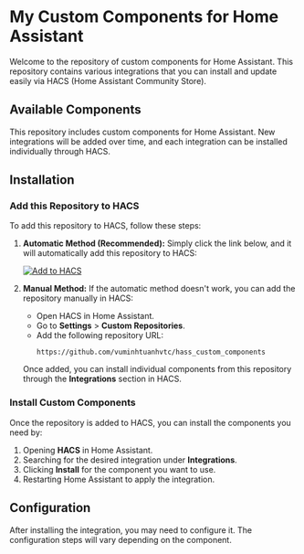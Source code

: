 # My Custom Components for Home Assistant

Welcome to the repository of custom components for Home Assistant. This repository contains various integrations that you can install and update easily via HACS (Home Assistant Community Store).

## Available Components

This repository includes custom components for Home Assistant. New integrations will be added over time, and each integration can be installed individually through HACS.

## Installation

### Add this Repository to HACS

To add this repository to HACS, follow these steps:

1. **Automatic Method (Recommended):**
   Simply click the link below, and it will automatically add this repository to HACS:

   [![Add to HACS](https://my.home-assistant.io/badges/hacs_repository.svg)](https://my.home-assistant.io/redirect/hacs_repository/?owner=vuminhtuanhvtc&repository=https%3A%2F%2Fgithub.com%2Fvuminhtuanhvtc%2Fhass_custom_components)

2. **Manual Method:**
   If the automatic method doesn't work, you can add the repository manually in HACS:

   - Open HACS in Home Assistant.
   - Go to **Settings** > **Custom Repositories**.
   - Add the following repository URL:
     ```
     https://github.com/vuminhtuanhvtc/hass_custom_components
     ```

   Once added, you can install individual components from this repository through the **Integrations** section in HACS.

### Install Custom Components

Once the repository is added to HACS, you can install the components you need by:

1. Opening **HACS** in Home Assistant.
2. Searching for the desired integration under **Integrations**.
3. Clicking **Install** for the component you want to use.
4. Restarting Home Assistant to apply the integration.

## Configuration

After installing the integration, you may need to configure it. The configuration steps will vary depending on the component.

